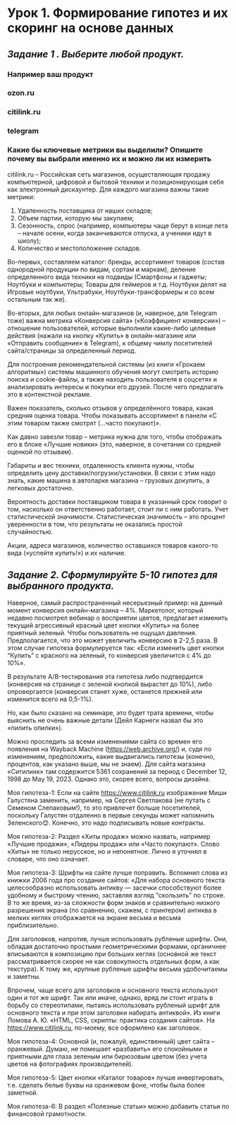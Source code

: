 # Урок 1. Формирование гипотез и их скоринг на основе данных
## *Задание 1 . Выберите любой продукт.*
### Например ваш продукт
### ozon.ru
### citilink.ru
### telegram

### Какие бы ключевые метрики вы выделили? Опишите почему вы выбрали именно их и можно ли их измерить

citilink.ru – Российская сеть магазинов, осуществляющая продажу компьютерной, цифровой и бытовой техники и позиционирующая себя как электронный дискаунтер.
Для каждого магазина важны такие метрики:
1. Удаленность поставщика от наших складов;
2. Объем партии, которую мы закупаем;
3. Сезонность, спрос (например, компьютеры чаще берут в конце лета – начале осени, когда заканчиваются отпуска, а ученики идут в школу);
4. Количество и местоположение складов.

Во-первых, составляем каталог: бренды, ассортимент товаров (состав однородной продукции по видам, сортам и маркам), деление определенного вида техники на подвиды (Смартфоны и гаджеты; Ноутбуки и компьютеры; Товары для геймеров и т.д. Ноутбуки делят на Игровые ноутбуки, Ультрабуки, Ноутбуки-трансформеры и со всем остальным так же).

Во-вторых, для любых онлайн-магазинов (и, наверное, для Telegram тоже) важна метрика «Конверсия сайта» («Коэффициент конверсии») – отношение пользователей, которые выполнили какие-либо целевые действия (нажали на кнопку «Купить» в онлайн-магазине или «Отправить сообщение» в Telegram), к общему чимлу посетителей сайта/страницы за определенный период.

Для построения рекомендательной системы (из книги «Грокаем алгоритмы») системы машинного обучения могут смотреть историю поиска и cookie-файлы, а также находить пользователя в соцсетях и анализировать интересы и покупки его друзей. После чего предлагать это в контекстной рекламе.

Важен показатель, сколько отзывов у определённого товара, какая средняя оценка товара. Чтобы показывать ассортимент в панели «С этим товаром также смотрят (…часто покупают)».

Как давно завезли товар – метрика нужна для того, чтобы отображать его в блоке «Лучшие новики» (это, наверное, в сочетании со средней оценкой по отзывам).

Габариты и вес техники, отдаленность клиента нужны, чтобы определить цену доставки/погрузки/установки. В связи с этим надо знать, какие машина в автопарке магазина – грузовых докупить, а легковых достаточно.

Вероятность доставки поставщиком товара в указанный срок говорит о том, насколько он ответственно работает, стоит ли с ним работать. Учет статистической значимости. Статистическая значимость – это процент уверенности в том, что результаты не оказались простой случайностью.

Акции, адреса магазинов, количество оставшихся товаров какого-то вида («успейте купить!») и их наличие.

## *Задание 2. Сформулируйте 5-10 гипотез для выбранного продукта.*
Наверное, самый распространенный несерьезный пример: на данный момент конверсия онлайн-магазина – 4%. Маркетолог, который недавно посмотрел вебинар о восприятии цветов, предлагает изменить текущий агрессивный красный цвет кнопки «Купить» на более приятный зеленый. Чтобы пользователь не ощущал давления. Предполагается, что это может увеличить конверсию в 2-2,5 раза. В этом случае гипотеза формулируется так: «Если изменить цвет кнопки “Купить” с красного на зеленый, то конверсия увеличится с 4% до 10%».

В результате A/B-тестирования эта гипотеза либо подтвердится (конверсия на странице с зеленой кнопкой вырастет до 10%), либо опровергается (конверсия станет хуже, останется прежней или изменится всего на 0,5-1%).

Но, как было сказано на семинаре, это будет трата времени, чтобы выяснить не очень важные детали (Дейл Карнеги назвал бы это «пилить опилки»).

Можно проследить за всеми изменениями сайта со времен его появления на Wayback Machine (https://web.archive.org/) и, судя по изменениям, предположить, какие выдвигались гипотезы (конечно, процентов, как указано выше, мы не знаем). Для сайта магазина «Ситилинк» там содержится 5361 сохранений за период с December 12, 1998 до May 19, 2023. Однако это, скорее всего, вопросы дизайна.

Моя гипотеза-1: Если на сайте https://www.citilink.ru изображения Миши Галустяна заменить, например, на Сергея Светлакова (не путать с Семеном Слепаковым!), то это привлечет больше посетителей, поскольку Галустян отдаленно в первые секунды может напомнить Зеленского😊. Конечно, это надо подписывать новые контракты.

Моя гипотеза-2: Раздел «Хиты продаж» можно назвать, например «Лучшие продажи», «Лидеры продаж» или «Часто покупают». Слово «Хиты» не только нерусское, но и непонятное. Лично я уточнял в словаре, что оно означает.

Моя гипотеза-3: Шрифты на сайте лучше поправить. Вспомнил слова из книжки 2006 года про создание сайтов: «Для набора основного текста целесообразно использовать антикву — засечки способствуют более удобному и быстрому чтению, заставляя взгляд "скользить" по строке. В то же время, из-за сложности форм знаков и сравнительно низкого разрешения экрана (по сравнению, скажем, с принтером) антиква в мелких кеглях отображается на экране весьма и весьма приблизительно.

Для заголовков, напротив, лучше использовать рубленые шрифты. Они, обладая достаточно простыми геометрическими формами, органичнее вписываются в композицию при больших кеглях (основной же текст рассматривается скорее не как совокупность отдельных форм, а как текстура). К тому же, крупные рубленые шрифты весьма удобочитаемы и заметны.

Впрочем, чаще всего для заголовков и основного текста используют один и тот же шрифт. Так или иначе, однако, вряд ли стоит играть в борьбу со стереотипами, пытаясь использовать рубленый шрифт для основного текста и при этом заголовки набирать антиквой». Из книги Ломова А. Ю. «HTML, CSS, скрипты: практика создания сайтов». На https://www.citilink.ru, по-моему, все оформлено как заголовок.

Моя гипотеза-4: Основной (и, пожалуй, единственный) цвет сайта – оранжевый. Думаю, не помешает «разбавить» его спокойными и приятными для глаза зеленым или бирюзовым цветом (без учета цветов на фотографиях производителей).

Моя гипотеза-5: Цвет кнопки «Каталог товаров» лучше инвертировать, т.е. сделать белые буквы на оранжевом фоне, чтобы была более заметной.

Моя гипотеза-6: В раздел «Полезные статьи» можно добавить статьи по финансовой грамотности.
